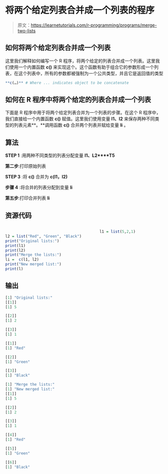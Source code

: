 # 将两个给定列表合并成一个列表的程序

> 原文：<https://learnetutorials.com/r-programming/programs/merge-two-lists>

## 如何将两个给定列表合并成一个列表

这里我们解释如何编写一个 R 程序，将两个给定的列表合并成一个列表。这里我们使用一个内置函数 **c()** 来实现这个。这个函数有助于组合它的参数形成一个列表，在这个列表中，所有的参数都被强制为一个公共类型，并且它是返回值的类型

```r
**c(…)** # Where ... indicates object to be concatenate 

```

## 如何在 R 程序中将两个给定的列表合并成一个列表

下面是 R 程序中用于将两个给定列表合并为一个列表的步骤。在这个 R 程序中，我们直接给一个内置函数 **c()** 赋值。这里我们使用变量 **l1、l2** 来保存两种不同类型的列表元素**。**调用函数 **c()** 合并两个列表并赋给变量 **li** 。

## 算法

**STEP 1** :用两种不同类型的列表分配变量 **l1、L2****T5**

**第二步**:打印原始列表

**STEP 3** :将 **c()** 合并为 **c(l1，l2)**

**步骤 4** :将合并的列表分配到变量 **li**

**第五步**:打印合并列表 **li**

## 资源代码

```r

                                          l1 = list(5,2,1)
l2 = list("Red", "Green", "Black")
print("Original lists:")
print(l1)
print(l2)
print("Merge the lists:")
li =  c(l1, l2)
print("New merged list:")
print(l)

```

## 输出

```r
[1] "Original lists:"
[[1]]
[1] 5

[[2]]
[1] 2

[[3]]
[1] 1

[[1]]
[1] "Red"

[[2]]
[1] "Green"

[[3]]
[1] "Black"

[1] "Merge the lists:"
[1] "New merged list:"
[[1]]
[1] 5

[[2]]
[1] 2

[[3]]
[1] 1

[[4]]
[1] "Red"

[[5]]
[1] "Green"

[[6]]
[1] "Black" 
```